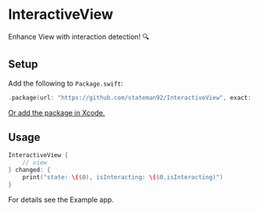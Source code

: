 # InteractiveView
Enhance View with interaction detection! 🔍

## Setup

Add the following to `Package.swift`:

```swift
.package(url: "https://github.com/stateman92/InteractiveView", exact: .init(0, 0, 1))
```

[Or add the package in Xcode.](https://developer.apple.com/documentation/xcode/adding_package_dependencies_to_your_app)

## Usage

```swift
InteractiveView {
    // view
} changed: {
    print("state: \($0), isInteracting: \($0.isInteracting)")
}
```

For details see the Example app.
